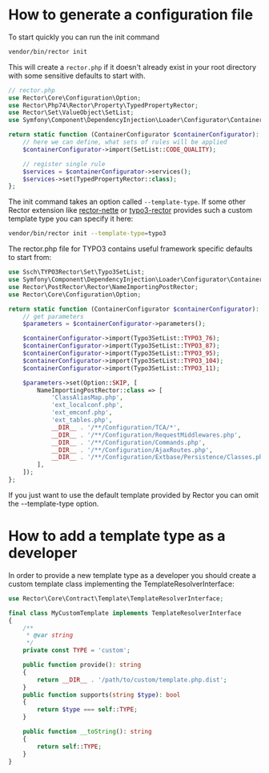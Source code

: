 # How to generate a configuration file

To start quickly you can run the init command

```bash
vendor/bin/rector init
```

This will create a `rector.php` if it doesn't already exist in your root directory with some sensitive defaults to start with.

```php
// rector.php
use Rector\Core\Configuration\Option;
use Rector\Php74\Rector\Property\TypedPropertyRector;
use Rector\Set\ValueObject\SetList;
use Symfony\Component\DependencyInjection\Loader\Configurator\ContainerConfigurator;

return static function (ContainerConfigurator $containerConfigurator): void {
    // here we can define, what sets of rules will be applied
    $containerConfigurator->import(SetList::CODE_QUALITY);

    // register single rule
    $services = $containerConfigurator->services();
    $services->set(TypedPropertyRector::class);
};
```

The init command takes an option called `--template-type`.
If some other Rector extension like [rector-nette](https://github.com/rectorphp/rector-nette) or [typo3-rector](https://github.com/sabbelasichon/typo3-rector) provides such a custom template type you can specify it here:

```bash
vendor/bin/rector init --template-type=typo3
```

The rector.php file for TYPO3 contains useful framework specific defaults to start from:

```php
use Ssch\TYPO3Rector\Set\Typo3SetList;
use Symfony\Component\DependencyInjection\Loader\Configurator\ContainerConfigurator;
use Rector\PostRector\Rector\NameImportingPostRector;
use Rector\Core\Configuration\Option;

return static function (ContainerConfigurator $containerConfigurator): void {
    // get parameters
    $parameters = $containerConfigurator->parameters();

    $containerConfigurator->import(Typo3SetList::TYPO3_76);
    $containerConfigurator->import(Typo3SetList::TYPO3_87);
    $containerConfigurator->import(Typo3SetList::TYPO3_95);
    $containerConfigurator->import(Typo3SetList::TYPO3_104);
    $containerConfigurator->import(Typo3SetList::TYPO3_11);

    $parameters->set(Option::SKIP, [
        NameImportingPostRector::class => [
            'ClassAliasMap.php',
            'ext_localconf.php',
            'ext_emconf.php',
            'ext_tables.php',
            __DIR__ . '/**/Configuration/TCA/*',
            __DIR__ . '/**/Configuration/RequestMiddlewares.php',
            __DIR__ . '/**/Configuration/Commands.php',
            __DIR__ . '/**/Configuration/AjaxRoutes.php',
            __DIR__ . '/**/Configuration/Extbase/Persistence/Classes.php',
        ],
    ]);
};
```

If you just want to use the default template provided by Rector you can omit the --template-type option.

# How to add a template type as a developer
In order to provide a new template type as a developer you should create a custom template class implementing the TemplateResolverInterface:

```php
use Rector\Core\Contract\Template\TemplateResolverInterface;

final class MyCustomTemplate implements TemplateResolverInterface
{
    /**
     * @var string
     */
    private const TYPE = 'custom';

    public function provide(): string
    {
        return __DIR__ . '/path/to/custom/template.php.dist';
    }
    public function supports(string $type): bool
    {
        return $type === self::TYPE;
    }

    public function __toString(): string
    {
        return self::TYPE;
    }
}
```
